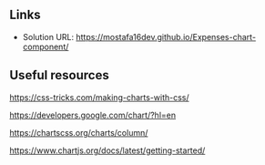  ## Links

- Solution URL: https://mostafa16dev.github.io/Expenses-chart-component/

## Useful resources

https://css-tricks.com/making-charts-with-css/

https://developers.google.com/chart/?hl=en

https://chartscss.org/charts/column/

https://www.chartjs.org/docs/latest/getting-started/
